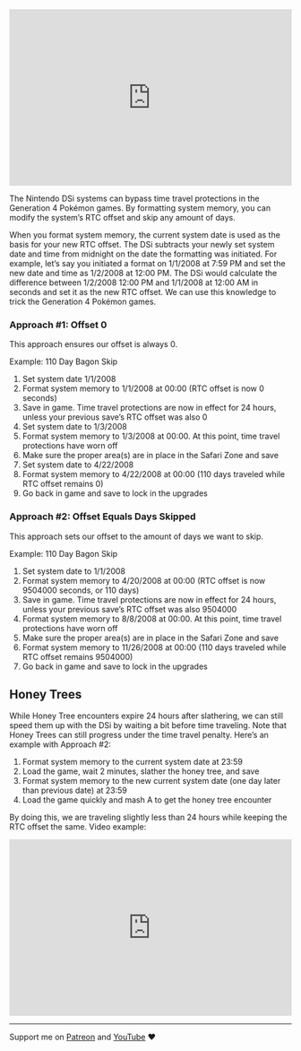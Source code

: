 <iframe style="max-width: 100%;" width="560" height="315" src="https://www.youtube.com/embed/h86ThpCNkKk?si=DEH5rMjIcu1X1iix" title="YouTube video player" frameborder="0" allow="accelerometer; autoplay; clipboard-write; encrypted-media; gyroscope; picture-in-picture; web-share" referrerpolicy="strict-origin-when-cross-origin" allowfullscreen></iframe>

The Nintendo DSi systems can bypass time travel protections in the Generation 4 Pokémon games. By formatting system memory, you can modify the system’s RTC offset and skip any amount of days.

When you format system memory, the current system date is used as the basis for your new RTC offset. The DSi subtracts your newly set system date and time from midnight on the date the formatting was initiated. For example, let’s say you initiated a format on 1/1/2008 at 7:59 PM and set the new date and time as 1/2/2008 at 12:00 PM. The DSi would calculate the difference between 1/2/2008 12:00 PM and 1/1/2008 at 12:00 AM in seconds and set it as the new RTC offset. We can use this knowledge to trick the Generation 4 Pokémon games.

### Approach #1: Offset 0

This approach ensures our offset is always 0.

Example: 110 Day Bagon Skip

1. Set system date 1/1/2008
2. Format system memory to 1/1/2008 at 00:00 (RTC offset is now 0 seconds)
3. Save in game. Time travel protections are now in effect for 24 hours, unless your previous save’s RTC offset was also 0
4. Set system date to 1/3/2008
5. Format system memory to 1/3/2008 at 00:00. At this point, time travel protections have worn off
6. Make sure the proper area(s) are in place in the Safari Zone and save
7. Set system date to 4/22/2008
8. Format system memory to 4/22/2008 at 00:00 (110 days traveled while RTC offset remains 0)
9. Go back in game and save to lock in the upgrades

### Approach #2: Offset Equals Days Skipped

This approach sets our offset to the amount of days we want to skip.

Example: 110 Day Bagon Skip

1. Set system date to 1/1/2008
2. Format system memory to 4/20/2008 at 00:00 (RTC offset is now 9504000 seconds, or 110 days)
3. Save in game. Time travel protections are now in effect for 24 hours, unless your previous save’s RTC offset was also 9504000
4. Format system memory to 8/8/2008 at 00:00. At this point, time travel protections have worn off
5. Make sure the proper area(s) are in place in the Safari Zone and save
6. Format system memory to 11/26/2008 at 00:00 (110 days traveled while RTC offset remains 9504000)
7. Go back in game and save to lock in the upgrades

## Honey Trees

While Honey Tree encounters expire 24 hours after slathering, we can still speed them up with the DSi by waiting a bit before time traveling. Note that Honey Trees can still progress under the time travel penalty. Here’s an example with Approach #2:

1. Format system memory to the current system date at 23:59
2. Load the game, wait 2 minutes, slather the honey tree, and save
3. Format system memory to the new current system date (one day later than previous date) at 23:59
4. Load the game quickly and mash A to get the honey tree encounter

By doing this, we are traveling slightly less than 24 hours while keeping the RTC offset the same. Video example:

<iframe style="max-width: 100%;" width="560" height="315" src="https://www.youtube.com/embed/giRse4LPSEw?si=Dhh7hSEHdqiq_oh4" title="YouTube video player" frameborder="0" allow="accelerometer; autoplay; clipboard-write; encrypted-media; gyroscope; picture-in-picture; web-share" referrerpolicy="strict-origin-when-cross-origin" allowfullscreen></iframe>

---

Support me on [Patreon](https://www.patreon.com/c/Etchy) and [YouTube](https://youtube.com/etch) ❤️
